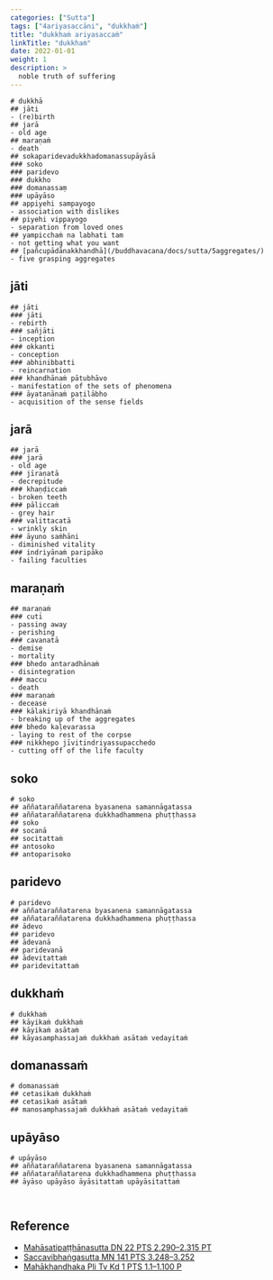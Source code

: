 ```yaml
---
categories: ["Sutta"]
tags: ["4ariyasaccāni", "dukkhaṁ"]
title: "dukkhaṁ ariyasaccaṁ"
linkTitle: "dukkhaṁ"
date: 2022-01-01
weight: 1
description: >
  noble truth of suffering
---
```


```markmap
# dukkhā
## jāti
- (re)birth
## jarā
- old age
## maraṇaṁ
- death
## sokaparidevadukkhadomanassupāyāsā
### soko
### paridevo
### dukkho
### domanassaṃ
### upāyāso
## appiyehi sampayogo
- association with dislikes
## piyehi vippayogo
- separation from loved ones
## yampicchaṁ na labhati tam
- not getting what you want
## [pañcupādānakkhandhā](/buddhavacana/docs/sutta/5aggregates/)
- five grasping aggregates
```

## jāti

```markmap
## jāti
### jāti
- rebirth
### sañjāti
- inception
### okkanti
- conception
### abhinibbatti
- reincarnation
### khandhānaṁ pātubhāvo
- manifestation of the sets of phenomena
### āyatanānaṁ paṭilābho
- acquisition of the sense fields
```

## jarā

```markmap
## jarā
### jarā
- old age
### jīraṇatā
- decrepitude
### khaṇḍiccaṁ
- broken teeth
### pāliccaṁ
- grey hair
### valittacatā
- wrinkly skin
### āyuno saṁhāni
- diminished vitality
### indriyānaṁ paripāko
- failing faculties
```

## maraṇaṁ

```markmap
## maraṇaṁ
### cuti
- passing away
- perishing
### cavanatā
- demise
- mortality
### bhedo antaradhānaṁ
- disintegration
### maccu
- death
### maraṇaṁ
- decease
### kālakiriyā khandhānaṁ
- breaking up of the aggregates
### bhedo kaḷevarassa
- laying to rest of the corpse
### nikkhepo jīvitindriyassupacchedo
- cutting off of the life faculty
```

## soko

```markmap
# soko
## aññataraññatarena byasanena samannāgatassa
## aññataraññatarena dukkhadhammena phuṭṭhassa
## soko
## socanā
## socitattaṁ
## antosoko
## antoparisoko
```

## paridevo

```markmap
# paridevo
## aññataraññatarena byasanena samannāgatassa
## aññataraññatarena dukkhadhammena phuṭṭhassa
## ādevo
## paridevo
## ādevanā
## paridevanā
## ādevitattaṁ
## paridevitattaṁ
```

## dukkhaṁ

```markmap
# dukkhaṁ
## kāyikaṁ dukkhaṁ
## kāyikaṁ asātaṁ
## kāyasamphassajaṁ dukkhaṁ asātaṁ vedayitaṁ
```

## domanassaṁ

```markmap
# domanassaṁ
## cetasikaṁ dukkhaṁ
## cetasikaṁ asātaṁ
## manosamphassajaṁ dukkhaṁ asātaṁ vedayitaṁ
```

## upāyāso

```markmap
# upāyāso
## aññataraññatarena byasanena samannāgatassa
## aññataraññatarena dukkhadhammena phuṭṭhassa
## āyāso upāyāso āyāsitattaṁ upāyāsitattaṁ
```

##

```markmap
```

## Reference

- [Mahāsatipaṭṭhānasutta DN 22 PTS 2.290–2.315 PT](https://suttacentral.net/dn22)
- [Saccavibhaṅgasutta MN 141 PTS 3.248–3.252](https://suttacentral.net/mn141)
- [Mahākhandhaka Pli Tv Kd 1 PTS 1.1–1.100 P](https://suttacentral.net/pli-tv-kd1)